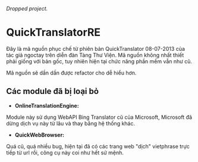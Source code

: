 _Dropped project._
# QuickTranslatorRE
Đây là mã nguồn phục chế từ phiên bản QuickTranslator 08-07-2013 của tác giả ngoctay trên diễn đàn Tàng Thư Viện. Mã nguồn không nhất thiết phải giống với bản gốc, tuy nhiên hiện tại chức năng phần mềm vẫn như cũ.

Mã nguồn sẽ dần dần được refactor cho dễ hiểu hơn.

## Các module đã bị loại bỏ
- **OnlineTranslationEngine:**

Module này sử dụng WebAPI Bing Translator cũ của Microsoft, Microsoft đã dừng dịch vụ này từ lâu và thay bằng hệ thống khác.
- **QuickWebBrowser:**

Quá cũ, quá nhiều bug, hiện tại đã có các trang web "dịch" vietphrase trực tiếp từ url rồi, công cụ này coi như hết sứ mệnh.
